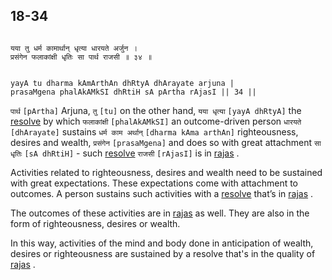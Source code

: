 ## 18-34


```shloka-sa

यया तु धर्म कामार्थान् धृत्या धारयते अर्जुन ।
प्रसंगेन फलाकांक्षी धृतिः सा पार्थ राजसी ॥ ३४ ॥

```
```shloka-sa-hk

yayA tu dharma kAmArthAn dhRtyA dhArayate arjuna |
prasaMgena phalAkAMkSI dhRtiH sA pArtha rAjasI || 34 ||

```
`पार्थ` `[pArtha]` Arjuna, `तु` `[tu]` on the other hand, `यया धृत्या` `[yayA dhRtyA]` the 
[resolve](18-29.md#intellect_and_resolve)
 by which `फलाकांक्षी` `[phalAkAMkSI]` an outcome-driven person `धारयते` `[dhArayate]` sustains `धर्म काम अर्थान्` `[dharma kAma arthAn]` righteousness, desires and wealth, `प्रसंगेन` `[prasaMgena]` and does so with great attachment `सा धृतिः` `[sA dhRtiH]` - such 
[resolve](18-29.md#intellect_and_resolve) `राजसी` `[rAjasI]` is in 
[rajas](rajas)
.

Activities related to righteousness, desires and wealth need to be sustained with great expectations. These expectations come with attachment to outcomes. A person sustains such activities with a 
[resolve](18-29.md#intellect_and_resolve)
 that’s in 
[rajas](rajas)
. 

The outcomes of these activities are in 
[rajas](rajas)
 as well. They are also in the form of righteousness, desires or wealth. 

In this way, activities of the mind and body done in anticipation of wealth, desires or righteousness are sustained by a resolve that's in the quality of 
[rajas](rajas)
.


